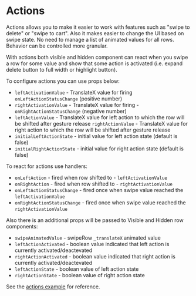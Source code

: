 # Actions

Actions allows you to make it easier to work with features such as "swipe to delete" or "swipe to cart". Also it makes easier to change the UI based on swipe state.
No need to manage a list of animated values for all rows. 
Behavior can be controlled more granular.  

With actions both visible and hidden component can react when you swipe a row for some value and show that some action is activated (i.e. expand delete button to full width or highlight button).

To configure actions you can use props below:
- `leftActivationValue` - TranslateX value for firing `onLeftActionStatusChange` (positive number)
- `rightActivationValue` - TranslateX value for firing - `onRightActionStatusChange` (negative number)
- `leftActionValue` - TranslateX value for left action to which the row will be shifted after gesture release
`rightActionValue` - TranslateX value for right action to which the row will be shifted after gesture release
- `initialLeftActionState` - initial value for left action state (default is false)
- `initialRightActionState` - initial value for right action state (default is false)

To react for actions use handlers:
- `onLeftAction` - fired when row shifted to - `leftActivationValue`
- `onRightAction` - fired when row shifted to - `rightActivationValue`
- `onLeftActionStatusChange` - fired once when swipe value reached the `leftActivationValue`
- `onRightActionStatusChange` - fired once when swipe value reached the `rightActivationValue`

Also there is an additional props will be passed to Visible and Hidden row components:
- `swipeAnimatedValue` - swipeRow `_translateX` animated value
- `leftActionActivated` - boolean value indicated that left action is currently activated/deactevated
- `rightActionActivated` - boolean value indicated that right action is currently activated/deactevated
- `leftActionState` - boolean value of left action state
- `rightActionState` - boolean value of right action state

See the [actions example](https://github.com/jemise111/react-native-swipe-list-view/blob/master/docs/actions.md) for reference.